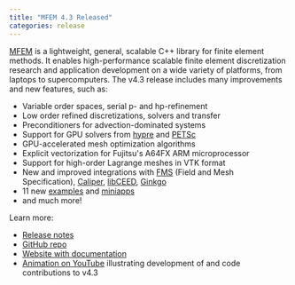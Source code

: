 ```yaml
---
title: "MFEM 4.3 Released"
categories: release
---
```


[MFEM](https://github.com/mfem/mfem) is a lightweight, general, scalable C++ library for finite element methods. It enables high-performance scalable finite element discretization research and application development on a wide variety of platforms, from laptops to supercomputers. The v4.3 release includes many improvements and new features, such as:

- Variable order spaces, serial p- and hp-refinement
- Low order refined discretizations, solvers and transfer
- Preconditioners for advection-dominated systems
- Support for GPU solvers from [hypre](https://github.com/hypre-space/hypre) and [PETSc](https://github.com/CEED/PETSc)
- GPU-accelerated mesh optimization algorithms
- Explicit vectorization for Fujitsu's A64FX ARM microprocessor
- Support for high-order Lagrange meshes in VTK format
- New and improved integrations with [FMS](https://github.com/CEED/FMS) (Field and Mesh Specification), [Caliper](https://github.com/LLNL/Caliper), [libCEED](https://github.com/CEED/libCEED), [Ginkgo](https://ginkgo-project.github.io/)
- 11 new [examples](https://github.com/mfem/mfem/tree/master/examples) and [miniapps](https://github.com/mfem/mfem/tree/master/miniapps)
- and much more!

Learn more:
- [Release notes](https://github.com/mfem/mfem/blob/v4.3/CHANGELOG)
- [GitHub repo](https://github.com/mfem/mfem)
- [Website with documentation](https://mfem.org)
- [Animation on YouTube](https://www.youtube.com/watch?v=3Fc1nxQJUVw) illustrating development of and code contributions to v4.3

